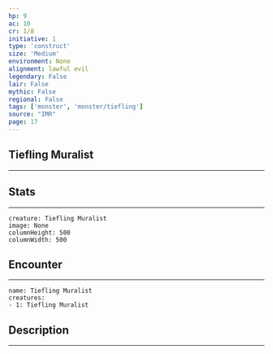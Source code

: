 ```yaml
---
hp: 9
ac: 10
cr: 1/8
initiative: 1
type: 'construct'    
size: 'Medium'
environment: None
alignment: lawful evil
legendary: False
lair: False
mythic: False
regional: False
tags: ['monster', 'monster/tiefling']
source: "IMR"
page: 17
---
```


## Tiefling Muralist
---



## Stats
---

```statblock
creature: Tiefling Muralist
image: None
columnHeight: 500
columnWidth: 500
```

## Encounter
---

```encounter-table
name: Tiefling Muralist
creatures:
- 1: Tiefling Muralist
```

## Description
---




